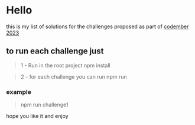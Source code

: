 # Hello

this is my list of solutions for the challenges proposed as part of [codember 2023](https://codember.dev/)

## to run each challenge just 

> 1 - Run in the root project npm install

> 2 - for each challenge you can run npm run <challengefileName>

### example

> npm run challenge1

hope you like it and enjoy 
